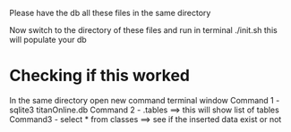 Please have the db all these files in the same directory

Now switch to the directory of these files and run in terminal ./init.sh this will populate your db 

# Checking if this worked

In the same directory open new command terminal window
Command 1 - sqlite3 titanOnline.db
Command 2 - .tables           ==> this will show list of tables
Command3 - select * from classes  ==> see if the inserted data exist or not


